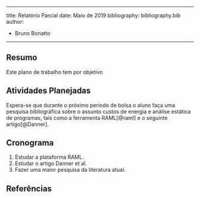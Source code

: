 
---
title: Relatório Parcial
date: Maio de 2019
bibliography: bibliography.bib
author:
  - Bruno Bonatto
---

## Resumo
Este plano de trabalho tem por objetivo


## Atividades Planejadas
Espera-se que durante o próximo período de bolsa o aluno faça uma pesquisa bibliográfica sobre o assunto custos de energia e análise estática de programas, tais como a ferramenta RAML[@raml] e o seguinte artigo[@Danner].

## Cronograma
1. Estudar a plataforma RAML.
2. Estudar o artigo Danner et al.
3. Fazer uma maior pesquisa da literatura atual.

## Referências

